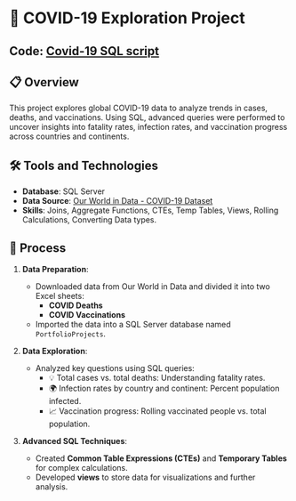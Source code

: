 # 🦠 COVID-19 Exploration Project  

## Code: [Covid-19 SQL script](https://github.com/PushpaBuddharaju/Covid-19-Data-Exploration/blob/main/SQLExpoloration.sql)

## 📋 Overview  
This project explores global COVID-19 data to analyze trends in cases, deaths, and vaccinations. Using SQL, advanced queries were performed to uncover insights into fatality rates, infection rates, and vaccination progress across countries and continents.  

## 🛠️ Tools and Technologies  
- **Database**: SQL Server  
- **Data Source**: [Our World in Data - COVID-19 Dataset](https://ourworldindata.org/covid-deaths)  
- **Skills**: Joins, Aggregate Functions, CTEs, Temp Tables, Views, Rolling Calculations, Converting Data types.

## 🔄 Process  
1. **Data Preparation**:  
   - Downloaded data from Our World in Data and divided it into two Excel sheets:  
     - **COVID Deaths**  
     - **COVID Vaccinations**  
   - Imported the data into a SQL Server database named `PortfolioProjects`.  

2. **Data Exploration**:  
   - Analyzed key questions using SQL queries:  
     - 💡 Total cases vs. total deaths: Understanding fatality rates.  
     - 🌍 Infection rates by country and continent: Percent population infected.  
     - 📈 Vaccination progress: Rolling vaccinated people vs. total population.  

3. **Advanced SQL Techniques**:  
   - Created **Common Table Expressions (CTEs)** and **Temporary Tables** for complex calculations.  
   - Developed **views** to store data for visualizations and further analysis.  

  



